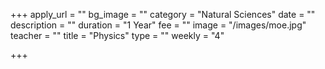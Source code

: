+++
apply_url = ""
bg_image = ""
category = "Natural Sciences"
date = ""
description = ""
duration = "1 Year"
fee = ""
image = "/images/moe.jpg"
teacher = ""
title = "Physics"
type = ""
weekly = "4"

+++
